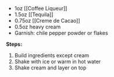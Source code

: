 - 1oz [[Coffee Liqueur]]
- 1.5oz [[Tequila]]
- 0.75oz [[Creme de Cacao]]
- 0.5oz heavy cream
- Garnish: chile pepper powder or flakes

**Steps:**

1. Build ingredients except cream
2. Shake with ice or warm in hot water
3. Shake cream and layer on top